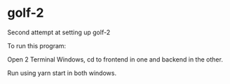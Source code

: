 # golf-2

Second attempt at setting up golf-2

To run this program:

Open 2 Terminal Windows, cd to frontend in one and backend in the other.

Run using yarn start in both windows.
